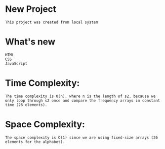 # New Project

    This project was created from local system

# What's new
    HTML
    CSS
    JavaScript

# Time Complexity:
    The time complexity is O(n), where n is the length of s2, because we only loop through s2 once and compare the frequency arrays in constant time (26 elements).

# Space Complexity:
    The space complexity is O(1) since we are using fixed-size arrays (26 elements for the alphabet).